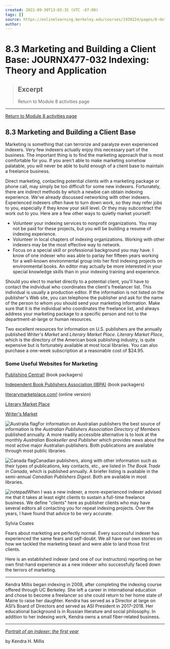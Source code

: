 ```yaml
---
created: 2022-09-30T13:03:35 (UTC -07:00)
tags: []
source: https://onlinelearning.berkeley.edu/courses/1939224/pages/8-dot-3-marketing-and-building-a-client-base
author: 
---
```


# 8.3 Marketing and Building a Client Base: JOURNX477-032 Indexing: Theory and Application

> ## Excerpt
> Return to Module 8 activities page

---
[Return to Module 8 activities page](https://onlinelearning.berkeley.edu/courses/1939224/pages/module-8 "Module 8")

## 8.3 Marketing and Building a Client Base

Marketing is something that can terrorize and paralyze even experienced indexers. Very few indexers actually enjoy this necessary part of the business. The important thing is to find the marketing approach that is most comfortable for you. If you aren't able to make marketing somehow palatable, you will never be able to build enough of a client base to maintain a freelance business.

Direct marketing, contacting potential clients with a marketing package or phone call, may simply be too difficult for some new indexers. Fortunately, there are indirect methods by which a newbie can obtain indexing experience. We've already discussed networking with other indexers. Experienced indexers often have to turn down work, so they may refer jobs to you, especially if they know your skill level. Or they may subcontract the work out to you. Here are a few other ways to quietly market yourself:

-   Volunteer your indexing services to nonprofit organizations. You may not be paid for these projects, but you will be building a resume of indexing experience.
-   Volunteer in local chapters of indexing organizations. Working with other indexers may be the most effective way to network.
-   Focus on a special skill or professional background you may have. I know of one indexer who was able to parlay her fifteen years working for a well-known environmental group into her first indexing projects on environmental books. An editor may actually be more interested in your special knowledge skills than in your indexing training and experience.

Should you elect to market directly to a potential client, you'll have to contact the individual who coordinates the client's freelancer list. This individual is usually a production editor. If the information is not listed on the publisher's Web site, you can telephone the publisher and ask for the name of the person to whom you should send your marketing information. Make sure that it is the individual who coordinates the freelance list, and always address your marketing package to a specific person and not to the department-at-large or human resources.

Two excellent resources for information on U.S. publishers are the annually published _Writer's Market_ and _Literary Market Place_. _Literary Market Place_, which is the directory of the American book publishing industry, is quite expensive but is fortunately available at most local libraries. You can also purchase a one-week subscription at a reasonable cost of $24.95.

### Some Useful Websites for Marketing

[Publishing Central!](https://publishingcentral.net/) (book packagers)

[Independent Book Publishers Association (IBPA)](http://www.ibpa-online.org/) (book packagers)

[literarymarketplace.com!](http://www.literarymarketplace.com/lmp/us/index_us.asp) (online version)

[Literary Market Place](https://www.amazon.com/Literary-Market-Place-2016-Publishing/dp/1573875090/)

[Writer's Market](https://www.amazon.com/Writers-Market-100th-Trusted-Published/dp/0593332032/ref=sr_1_2?crid=37SARLMR49A49&keywords=writer%27s+market+2022&qid=1643695774&s=books&sprefix=writer%27s+market+2022%2Cstripbooks%2C112&sr=1-2)

![Australia flag](https://onlinelearning.berkeley.edu/courses/1939224/files/233565761/preview)For information on Australian publishers the best source of information is the _Australian Publishers Association Directory of Members_ published annually. A more readily accessible alternative is to look at the monthly _Australian Bookseller and Publisher_ which provides news about the most active major Australian publishers. Both publications are available through most public libraries.

![Canada flag](https://onlinelearning.berkeley.edu/courses/1939224/files/233565969/preview)Canadian publishers, along with other information such as their types of publications, key contacts, etc., are listed in _The Book Trade in Canada_, which is published annually. A briefer listing is available in the semi-annual _Canadian Publishers Digest_. Both are available in most libraries.

![notepad](https://onlinelearning.berkeley.edu/courses/1939224/files/233565849/preview)When I was a new indexer, a more-experienced indexer advised me that it takes at least eight clients to sustain a full-time freelance business. We define "clients" here as publisher clients who may have several editors all contacting you for repeat indexing projects. Over the years, I have found that advice to be very accurate.

Sylvia Coates

Fears about marketing are perfectly normal. Every successful indexer has experienced the same fears and self-doubt. We all have our own stories on how we tackled the marketing beast and were able to land those first clients.

Here is an established indexer (and one of our instructors) reporting on her own first-hand experience as a new indexer who successfully faced down the terrors of marketing.

___

Kendra Millis began indexing in 2008, after completing the indexing course offered through UC Berkeley. She left a career in international education and chose to become a freelancer so she could return to her home state of Maine to raise her daughter. Kendra has served as a Director at large on ASI’s Board of Directors and served as ASI President in 2017–2018. Her educational background is in Russian literature and social philosophy. In addition to her indexing work, Kendra owns a small fiber-related business.

___

[_Portrait of an indexer: the first year_](https://onlinelearning.berkeley.edu/courses/1939224/files/233565981/download?wrap=1 "Millis_Article_first year.pdf")

by Kendra H. Millis
